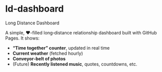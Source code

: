 # ld-dashboard
Long Distance Dashboard

A simple, ❤️-filled long‑distance relationship dashboard built with GitHub Pages. It shows:

- **“Time together” counter**, updated in real time 
- **Current weather** (fetched hourly)  
- **Conveyor‑belt of photos** 
- (Future) **Recently listened music**, quotes, countdowns, etc.